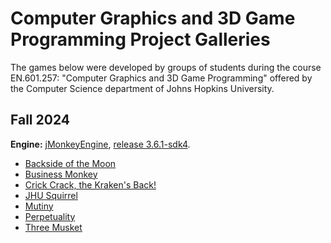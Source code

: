 # Computer Graphics and 3D Game Programming Project Galleries

The games below were developed by groups of students during the course EN.601.257: "Computer Graphics and 3D Game Programming" offered by the Computer Science department of Johns Hopkins University.

## Fall 2024

**Engine:** [jMonkeyEngine](https://jmonkeyengine.org/), [release 3.6.1-sdk4](https://github.com/jMonkeyEngine/sdk/releases/tag/v3.6.1-stable-sdk4).

* [Backside of the Moon](https://github.com/ZichenFrankFu/Backside_of_the_Moon.git)
* [Business Monkey](https://github.com/TobBot2/BusinessMonkey)
* [Crick Crack, the Kraken's Back!](https://github.com/aeldelaney/crick-crack-the-krakens-back)
* [JHU Squirrel](https://github.com/annaaaddddd/jhusquirrel)
* [Mutiny](https://github.com/BobTheHobo/bestestGame.git)
* [Perpetuality](https://github.com/ImHungry48/GameProgrammingProject)
* [Three Musket](https://github.com/jmo-on/2024-fall-cggp)
